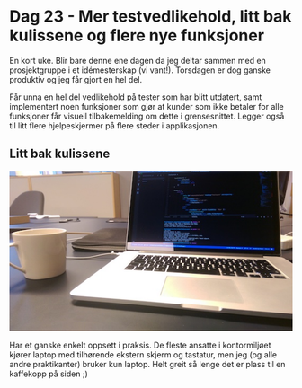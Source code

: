 # Dag 23 - Mer testvedlikehold, litt bak kulissene og flere nye funksjoner
<!-- 2 nov -->

En kort uke. Blir bare denne ene dagen da jeg deltar sammen med en prosjektgruppe
i et idémesterskap (vi vant!). Torsdagen er dog ganske produktiv og jeg får
gjort en hel del.

Får unna en hel del vedlikehold på tester som har blitt utdatert, samt implementert
noen funksjoner som gjør at kunder som ikke betaler for alle funksjoner får visuell
tilbakemelding om dette i grensesnittet. Legger også til litt flere hjelpeskjermer
på flere steder i applikasjonen.

## Litt bak kulissene
![Bak kulissene](https://raw.githubusercontent.com/erikns/rblog-content/master/public/assets/bts01.jpg)

Har et ganske enkelt oppsett i praksis. De fleste ansatte i kontormiljøet kjører
laptop med tilhørende ekstern skjerm og tastatur, men jeg (og alle andre praktikanter)
bruker kun laptop. Helt greit så lenge det er plass til en kaffekopp på siden ;)
